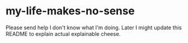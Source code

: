 # my-life-makes-no-sense
Please send help I don't know what I'm doing. Later I might update this README to explain actual explainable cheese.
